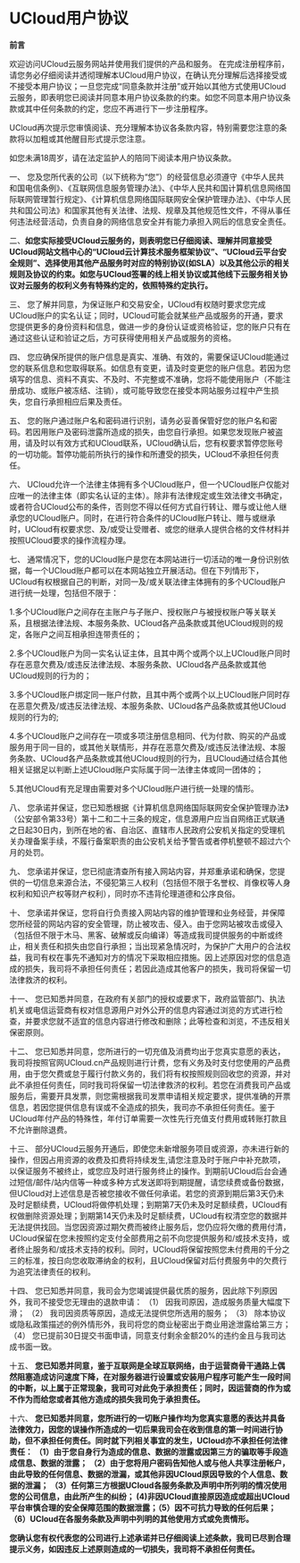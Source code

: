 

# UCloud用户协议

**前言**

欢迎访问UCloud云服务网站并使用我们提供的产品和服务。
在完成注册程序前，请您务必仔细阅读并透彻理解本UCloud用户协议，在确认充分理解后选择接受或不接受本用户协议；一旦您完成“同意条款并注册”或开始以其他方式使用UCloud云服务，即表明您已阅读并同意本用户协议条款的约束。如您不同意本用户协议条款或其中任何条款的约定，您应不再进行下一步注册程序。

UCloud再次提示您审慎阅读、充分理解本协议各条款内容，特别需要您注意的条款将以加粗或其他醒目形式提示您注意。

如您未满18周岁，请在法定监护人的陪同下阅读本用户协议条款。

一、
您及您所代表的公司（以下统称为“您”）的经营信息必须遵守《中华人民共和国电信条例》、《互联网信息服务管理办法》、《中华人民共和国计算机信息网络国际联网管理暂行规定》、《计算机信息网络国际联网安全保护管理办法》、《中华人民共和国公司法》和国家其他有关法律、法规、规章及其他规范性文件，不得从事任何违法经营活动，负责自身的网络信息安全并有能力承担入网后的信息安全责任。

二、**如您实际接受UCloud云服务的，则表明您已仔细阅读、理解并同意接受UCloud网站文档中心的“UCloud云计算技术服务框架协议”、“UCloud云平台安全规则”、选择使用其他产品服务时对应的特别协议(如SLA）以及其他公示的相关规则及协议的约束。如您与UCloud签署的线上相关协议或其他线下云服务相关协议对云服务的权利义务有特殊约定的，依照特殊约定执行。**

三、
您了解并同意，为保证账户和交易安全，UCloud有权随时要求您完成UCloud账户的实名认证；同时，UCloud可能会就某些产品或服务的开通，要求您提供更多的身份资料和信息，做进一步的身份认证或资格验证，您的账户只有在通过这些认证和验证之后，方可获得使用相关产品或服务的资格。

四、
您应确保所提供的账户信息是真实、准确、有效的，需要保证UCloud能通过您的联系信息和您取得联系。如信息有变更，请及时变更您的账户信息。若因为您填写的信息、资料不真实、不及时、不完整或不准确，您将不能使用账户（不能注册成功、或账户被冻结、注销），或可能导致您在接受本网站服务过程中产生损失，您自行承担相应后果及责任。

五、
您的账户通过账户名和密码进行识别，请务必妥善保管好您的账户名和密码。若因用账户及密码泄露所造成的损失，由您自行承担。如果您发现账户被盗用，请及时以有效方式和UCloud联系，UCloud确认后，您有权要求暂停您账号的一切功能。暂停功能前所执行的操作和所遭受的损失，UCloud不承担任何责任。

六、
UCloud允许一个法律主体拥有多个UCloud账户，但一个UCloud账户仅能对应唯一的法律主体（即实名认证的主体）。除非有法律规定或生效法律文书确定，或者符合UCloud公布的条件，否则您不得以任何方式自行转让、赠与或让他人继承您的UCloud账户。同时，在进行符合条件的UCloud账户转让、赠与或继承时，UCloud有权要求您、及/或受让受赠者、或您的继承人提供合格的文件材料并按照UCloud要求的操作流程办理。

七、
通常情况下，您的UCloud账户是您在本网站进行一切活动的唯一身份识别依据，每一个UCloud账户都可以在本网站独立开展活动。但在下列情形下，UCloud有权根据自己的判断，对同一及/或关联法律主体拥有的多个UCloud账户进行统一处理，包括但不限于：

1.多个UCloud账户之间存在主账户与子账户、授权账户与被授权账户等关联关系，且根据法律法规、本服务条款、UCloud各产品条款或其他UCloud规则的规定，各账户之间互相承担连带责任的；

2.多个UCloud账户为同一实名认证主体，且其中两个或两个以上UCloud账户同时存在恶意欠费及/或违反法律法规、本服务条款、UCloud各产品条款或其他UCloud规则的行为的；

3.多个UCloud账户绑定同一账户付款，且其中两个或两个以上UCloud账户同时存在恶意欠费及/或违反法律法规、本服务条款、UCloud各产品条款或其他UCloud规则的行为的;

4.多个UCloud账户之间存在一项或多项注册信息相同、代为付款、购买的产品或服务用于同一目的，或其他关联情形，并存在恶意欠费及/或违反法律法规、本服务条款、UCloud各产品条款或其他UCloud规则的行为，且UCloud通过结合其他相关证据足以判断上述UCloud账户实际属于同一法律主体或同一团体的；

5.其他UCloud有充足理由需要对多个UCloud账户进行统一处理的情形。

八、
您承诺并保证，您已知悉根据《计算机信息网络国际联网安全保护管理办法》（公安部令第33号）第十二和二十三条的规定，信息源用户应当自网络正式联通之日起30日内，到所在地的省、自治区、直辖市人民政府公安机关指定的受理机关办理备案手续，不履行备案职责的由公安机关给予警告或者停机整顿不超过六个月的处罚。

九、
您承诺并保证，您已彻底清查所有接入网站内容，并郑重承诺和确保，您提供的一切信息来源合法，不侵犯第三人权利（包括但不限于名誉权、肖像权等人身权利和知识产权等财产权利），同时亦不违背伦理道德和公序良俗。

十、
您承诺并保证，您将自行负责接入网站内容的维护管理和业务经营，并保障您所经营的网站内容的安全管理，防止被攻击、侵入。由于您网站被攻击或侵入（包括但不限于木马、黑客、破解或反向编译）等造成我司提供服务的中断或终止，相关责任和损失由您自行承担；当出现紧急情况时，为保护广大用户的合法权益，我司有权在事先不通知对方的情况下采取相应措施。因上述原因对您的信息造成的损失，我司将不承担任何责任；若因此造成其他客户的损失，我司将保留一切法律救济的权利。

十一、
您已知悉并同意，在政府有关部门的授权或要求下，政府监管部门、执法机关或电信运营商有权对信息源用户对外公开的信息内容通过浏览的方式进行检查，并要求您就不适宜的信息内容进行修改和删除；此等检查和浏览，不违反相关保密原则。

十二、
您已知悉并同意，您所进行的一切充值及消费均出于您真实意愿的表达，我司将按照官网UCloud.cn产品规则进行计费，您有义务及时支付您使用的产品费用，由于您欠费或怠于履行付款义务的，我们将有权按照规则回收您的资源，并对此不承担任何责任，同时我司将保留一切法律救济的权利。若您在消费我司产品或服务后，需要开具发票，则您需根据我司发票申请相关规定要求，提供准确的开票信息，若因您提供信息有误或不全造成的损失，我司亦不承担任何责任。鉴于UCloud年付产品的特殊性，年付订单需要一次性先行充值支付费用或转账打款且不允许删除退费。

十三、
部分UCloud云服务开通后，即使您未新增服务项目或资源，亦未进行新的操作，但因占用资源的收费及扣费将持续发生,请您注意及时于账户中补充款项，以保证服务不被终止，或您应及时进行服务终止的操作。到期前UCloud后台会通过短信/邮件/站内信等一种或多种方式发送即将到期提醒，请您续费或备份数据，但UCloud对上述信息是否被您接收不做任何承诺。若您的资源到期后第3天仍未及时足额续费，UCloud将做停机处理；到期第7天仍未及时足额续费，UCloud有权做删除资源处理；到期第14天仍未及时足额续费，UCloud有权清空您的数据并无法提供找回。当您因资源过期欠费而被终止服务后，您仍应将欠缴的费用付清，UCloud保留在您未按照约定支付全部费用之前不向您提供服务和/或技术支持，或者终止服务和/或技术支持的权利。同时，UCloud将保留按照您未付费用的千分之三的标准，按日向您收取滞纳金的权利，且UCloud保留对后付费服务中的欠费行为追究法律责任的权利。

十四、 您已知悉并同意，我司会为您竭诚提供最优质的服务，因此除下列原因外，我司不接受您无理由的退款申请： （1）
因我司原因，造成服务质量大幅度下滑； （2）
我司因资质等原因，造成无法提供您所选用的服务； （3）
除本协议或隐私政策描述的例外情形外，我司将您的商业秘密出于商业用途泄露给第三方； （4）
您已提前30日提交书面申请，同意支付剩余金额20%的违约金且与我司达成书面一致。

十五、
**您已知悉并同意，鉴于互联网是全球互联网络，由于运营商骨干通路上偶然阻塞造成访问速度下降，在对服务器进行设置或安装用户程序可能产生一段时间的中断，以上属于正常现象，我司可对此免于承担责任；同时，因运营商的作为或不作为而给您或者其他方造成的损失我司免于承担责任。**

十六、
**您已知悉并同意，您所进行的一切账户操作均为您真实意愿的表达并具备法律效力，因您的误操作所造成的一切后果我司会在收到信息的第一时间进行协助，但不承担任何责任。同时就下列相关事宜的发生，UCloud亦不承担任何法律责任：
（1）由于您自身行为造成的信息、数据的泄露或因第三方的骗取等手段造成信息、数据的泄露；
（2）由于您将用户密码告知他人或与他人共享注册帐户，由此导致的任何信息、数据的泄漏，或其他非因UCloud原因导致的个人信息、数据的泄漏；
（3）任何第三方根据UCloud各服务条款及声明中所列明的情况使用您的公司信息，由此所产生的纠纷；
(4)非因UCloud直接原因造成或超出UCloud平台审慎合理的安全保障范围的数据泄露；（5）因不可抗力导致的任何后果；
（6）UCloud在各服务条款及声明中列明的其他使用方式或免责情形。**

**您确认您有权代表您的公司进行上述承诺并已仔细阅读上述条款，我司已尽到合理提示义务，如因违反上述原则造成的一切损失，我司将不承担任何责任。**
